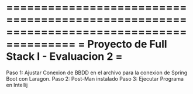 ========================================================================================
=          Proyecto de Full Stack I - Evaluacion 2                                     =
========================================================================================

Paso 1: Ajustar Conexion de BBDD en el archivo para la conexion de Spring Boot con Laragon.
Paso 2: Post-Man instalado
Paso 3: Ejecutar Programa en Intellij
